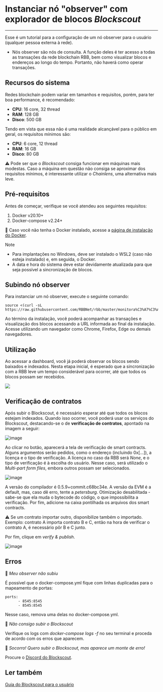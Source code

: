 # Instanciar nó "observer" com explorador de blocos *Blockscout*
---

Esse é um tutorial para a configuração de um nó observer para o usuário (qualquer pessoa externa à rede). 

* Nós observer são nós de consulta. A função deles é ter acesso a todas as transações da rede blockchain RBB, bem como visualizar blocos e endereços ao longo do tempo. Portanto, não haverá como operar transações.

## Recursos do sistema

Redes blockchain podem variar em tamanhos e requisitos, porém, para ter boa performance, é recomendado:

- **CPU**: 16 core, 32 thread
- **RAM**: 128 GB
- **Disco**: 500 GB

Tendo em vista que essa não é uma realidade alcançável para o público em geral, os requisitos mínimos são:

- **CPU**: 6 core, 12 thread
- **RAM**: 16 GB
- **Disco**: 80 GB 

:warning: Pode ser que o *Blockscout* consiga funcionar em máquinas mais modestas. Caso a máquina em questão não consiga se aproximar dos requisitos mínimos, é interessante utilizar o *Chainlens*, uma alternativa mais leve.

## Pré-requisitos

Antes de começar, verifique se você atendeu aos seguintes requisitos:

1. Docker v20.10+
2. Docker-compose v2.24+

:pushpin: Caso você não tenha o Docker instalado, acesse a [página de instalação do Docker](https://www.docker.com/products/docker-desktop/).
   
> [!NOTE]
> - Para implantações no Windows, deve ser instalado o WSL2 (caso não esteja instalado) e, em seguida, o Docker.
> - A data e hora do sistema deve estar devidamente atualizada para que seja possível a sincronização de blocos.

## Subindo nó observer

Para instanciar um nó observer, execute o seguinte comando:
```
source <(curl -sL https://raw.githubusercontent.com/RBBNet/rbb/master/monitora%C3%A7%C3%A3o/block_explorer/blockscout/observer_user.sh)
```
Ao término da instalação, você poderá acompanhar as transações e visualização dos blocos acessando a URL informada ao final da instalação. Acesse utilizando um navegador como Chrome, Firefox, Edge ou demais navegadores.

## Utilização
Ao acessar a dashboard, você já poderá observar os blocos sendo baixados e indexados. Nesta etapa inicial, é esperado que a sincronização com a RBB leve um tempo considerável para ocorrer, até que todos os blocos possam ser recebidos.

![](https://i.imgur.com/GqdSBuj.png)

## Verificação de contratos

Após subir o Blockscout, é necessário esperar até que todos os blocos estejam indexados. Quando isso ocorrer, você poderá usar os serviços do Blockscout, destacando-se o de **verificação de contratos**, apontado na imagem a seguir:

![image](https://github.com/RBBNet/rbb/assets/111009073/b1c58818-10d2-447c-a9ee-52c50574e35d)

Ao clicar no botão, aparecerá a tela de verificação de smart contracts. Alguns argumentos serão pedidos, como o endereço (incluindo 0x[...]), a licença e o tipo de verificação. A licença no caso da RBB será *None*, e o tipo de verificação é à escolha do usuário. Nesse caso, será utilizado o *Multi-part form files*, embora outros possam ser selecionados.

![image](https://github.com/RBBNet/rbb/assets/111009073/075e4c4b-9d1c-40ea-8c90-a0dfaff9dd7c)

A versão do compilador é 0.5.9+commit.c68bc34e. A versão da EVM é a default, mas, caso dê erro, tente a *petersburg*. Otimização desabilitada - sabe-se que ela muda o bytecode do código, o que impossibilita a verificação. Por fim, adicione na caixa pontilhada os arquivos dos smart contracts.

:warning: Se um contrato importar outro, disponibilize também o importado. Exemplo: contrato A importa contrato B e C, então na hora de verificar o contrato A, é necessário pôr B e C junto.

Por fim, clique em *verify & publish*.

![image](https://github.com/RBBNet/rbb/assets/111009073/03d0e02a-a5cf-441d-9ec3-041ed81c7810)


## Erros
:pushpin: *Meu observer não subiu*

É possível que o docker-compose.yml fique com linhas duplicadas para o mapeamento de portas:
```
ports:
      - 8545:8545
      - 8545:8545
```

Nesse caso, remova uma delas no docker-compose.yml.

:pushpin: *Não consigo subir o Blockscout*

Verifique os logs com *docker-compose logs -f* no seu terminal e proceda de acordo com os erros que aparecem. 

:pushpin: *Socorro! Quero subir o Blockscout, mas aparece um monte de erro!*

Procure o [Discord do Blockscout](https://discord.com/invite/blockscout). 

## Ler também

[Guia do Blockscout para o usuário](https://docs.blockscout.com/for-users/overviews)
